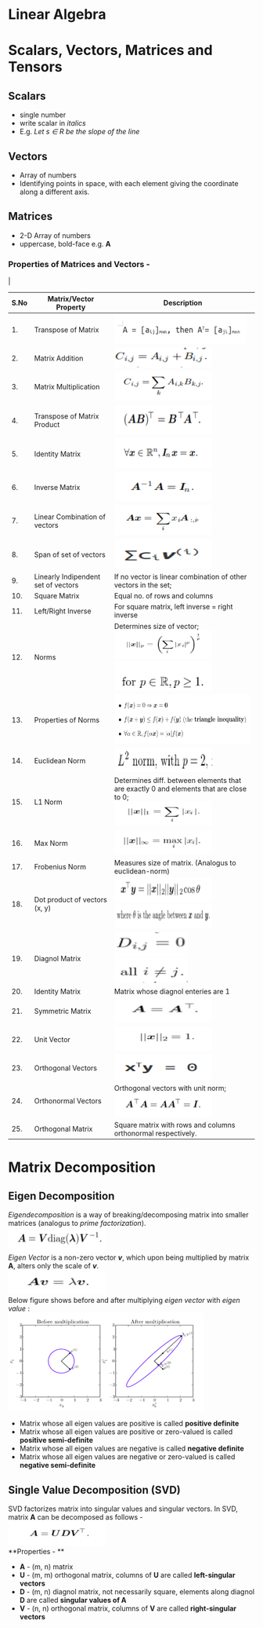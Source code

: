 # Linear Algebra

# Scalars, Vectors, Matrices and Tensors

## Scalars
* single number 
* write scalar in *italics*
* E.g. *Let s ∈ R be the slope of the line*

## Vectors 
* Array of numbers
* Identifying points in space, with each element giving the coordinate along a different axis.

## Matrices
* 2-D Array of numbers
* uppercase, bold-face e.g. **A**

### Properties of Matrices and Vectors -

|

| S.No | Matrix/Vector Property                     | Description                                                                           |
|------|-------------------------------------|---------------------------------------------------------------------------------------|
| 1.   | Transpose of Matrix                 |<img src="images/transpose.png" width="270" height="60" >                                                                                       |
| 2.   | Matrix Addition                     |<img src="images/Selection_096.png" width="200" height="40" >                                                                                       |
| 3.   | Matrix Multiplication               |<img src="images/Selection_097.png" width="200" height="60" >                                                                                       |
| 4.   | Transpose of Matrix Product         |<img src="images/Selection_098.png" width="200" height="60" >                                                                                       |
| 5.   | Identity Matrix                     |<img src="images/identity_matrix.png" width="200" height="60" >                                                                                       |
| 6.   | Inverse Matrix                      |<img src="images/inverse_matrix.png" width="200" height="60" >                                                                                       |
| 7.   | Linear Combination of vectors       |<img src="images/linear_combination'.png" width="200" height="60" >                                                                                       |
| 8.   | Span of set of vectors              |<img src="images/span.png" width="200" height="60" >                                                                                       |
| 9.   | Linearly Indipendent set of vectors | If no vector is linear combination of other vectors in the set;                        |
| 10.  | Square Matrix                       | Equal no. of rows and columns                                         |
| 11.  | Left/Right Inverse                  | For square matrix, left inverse = right inverse                                       |
| 12.  | Norms                               | Determines size of vector;<br><img src="images/norms.png" width="200" height="60" ><img src="images/normas_2.png" width="200" height="60" >                                                             |
| 13.  | Properties of Norms                 |<img src="images/properties_of_norm.png" width="300" height="100" >                                                                                       |
| 14.  | Euclidean Norm                      |<img src="images/euclidean_norm.png" width="200" height="50" >                                                                                       |
| 15.  | L1 Norm                             | Determines diff. between elements that are exactly 0 and elements that are close to 0;<br><img src="images/l1_norm.png" width="200" height="50" > |
| 16.  | Max Norm                            |<img src="images/max_norm.png" width="200" height="50" >                                                                                       |
| 17.  | Frobenius Norm                      | Measures size of matrix. (Analogus to euclidean-norm)                                 |
| 18.  | Dot product of vectors (x, y)       |<img src="images/dot_product.png" width="200" height="50" ><img src="images/dot_prod_@.png" width="200" height="50" >                                                                                       |
| 19.  | Diagnol Matrix                      |<img src="images/diagnol_matrix.png" width="150" height="50" ><img src="images/diag_matrix_2.png" width="150" height="50" >                                                                                       |
| 20.  | Identity Matrix                     | Matrix whose diagnol enteries are 1                                                   |
| 21.  | Symmetric Matrix                    |<img src="images/symmetric_matrix.png" width="200" height="50" >                                                                                       |
| 22.  | Unit Vector                         |<img src="images/unit_vector.png" width="200" height="50" >                                                                                       |
| 23.  | Orthogonal Vectors                  |<img src="images/orthogonal_matrix.png" width="200" height="50" >                                                                                       |
| 24.  | Orthonormal Vectors                 | Orthogonal vectors with unit norm;<br><img src="images/orthonormal_matrix.png" width="200" height="50" >                                                     |
| 25.  | Orthogonal Matrix                   | Square matrix with rows and columns orthonormal respectively.                         |


# Matrix Decomposition
## Eigen Decomposition
*Eigendecomposition* is a way of breaking/decomposing matrix into smaller matrices (analogus to *prime factorization*).<br>
<img src="images/eigen_decompost.png" width="200" height="50" ><br>
*Eigen Vector* is a non-zero vector ***v***, which upon being multiplied by matrix **A**, alters only the scale of ***v***.<br>
<img src="images/eigen_vector.png" width="200" height="50" ><br>
Below figure shows before and after multiplying *eigen vector* with *eigen value* :<br>
<img src="images/before_after_ev.png" width="400" height="200" ><br>


* Matrix whose all eigen values are positive is called **positive definite**
* Matrix whose all eigen values are positive or zero-valued is called **positive semi-definite**
* Matrix whose all eigen values are negative is called **negative definite**
* Matrix whose all eigen values are negative or zero-valued is called **negative semi-definite**

## Single Value Decomposition (SVD)
SVD factorizes matrix into singular values and singular vectors. In SVD, matrix **A** can be decomposed as follows - <br>
<img src="images/SVD.png" width="200" height="50" ><br>
**Properties - **<br>
* **A** - (m, n) matrix
* **U** - (m, m) orthogonal matrix, columns of **U** are called **left-singular vectors**
* **D** - (m, n) diagnol matrix, not necessarily square, elements along diagnol **D** are called **singular values of A** 
* **V** - (n, n) orthogonal matrix, columns of **V** are called **right-singular vectors**
